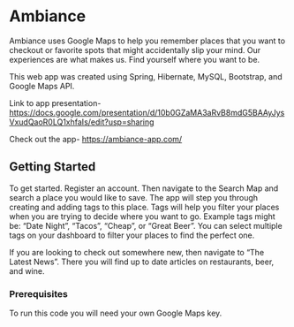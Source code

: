 # Ambiance
Ambiance uses Google Maps to help you remember places that you want to checkout or favorite spots that might accidentally slip your mind. Our experiences are what makes us. Find yourself where you want to be. 

This web app was created using Spring, Hibernate, MySQL, Bootstrap, and Google Maps API.

Link to app presentation-
https://docs.google.com/presentation/d/10b0GZaMA3aRvB8mdG5BAAyJysVxudQaoR0LQ1xhfaIs/edit?usp=sharing

Check out the app-
https://ambiance-app.com/

## Getting Started

To get started. Register an account. Then navigate to the Search Map and search a place you would like to save. The app will step you through creating and adding tags to this place. Tags will help you filter your places when you are trying to decide where you want to go. Example tags might be: “Date Night”, “Tacos”, “Cheap”, or “Great Beer”. You can select multiple tags on your dashboard to filter your places to find the perfect one. 

If you are looking to check out somewhere new, then navigate to “The Latest News”. There you will find up to date articles on restaurants, beer, and wine.  

### Prerequisites

To run this code you will need your own Google Maps key.


